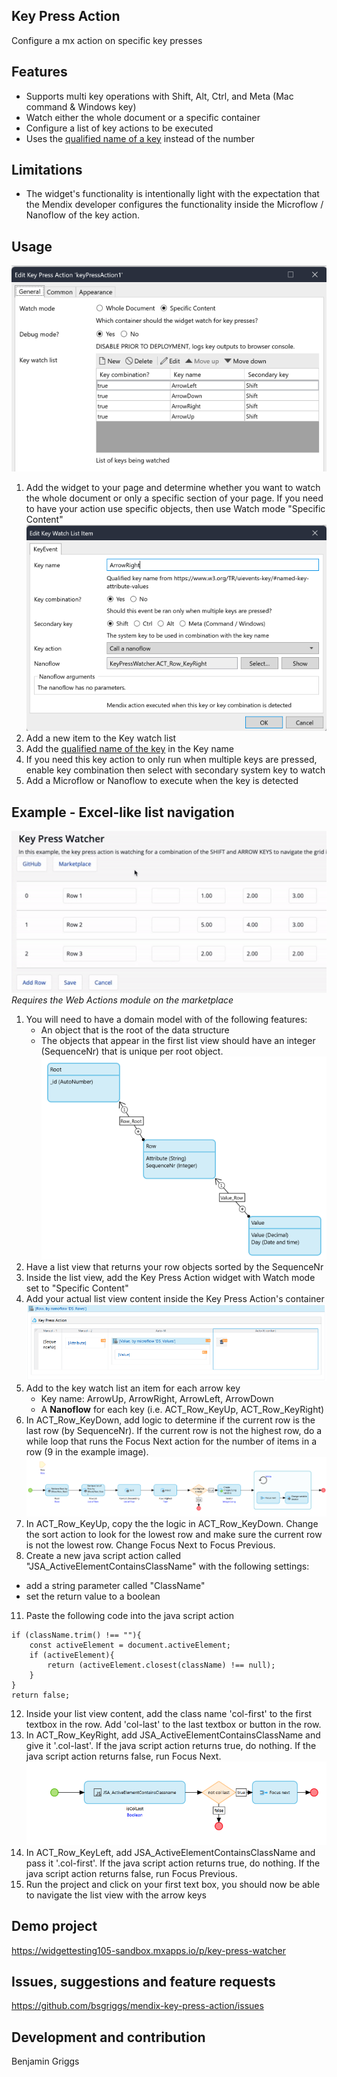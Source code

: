## Key Press Action
Configure a mx action on specific key presses

## Features
- Supports multi key operations with Shift, Alt, Ctrl, and Meta (Mac command & Windows key)
- Watch either the whole document or a specific container
- Configure a list of key actions to be executed
- Uses the [qualified name of a key](https://www.w3.org/TR/uievents-key/#named-key-attribute-values) instead of the number


## Limitations
- The widget's functionality is intentionally light with the expectation that the Mendix developer configures the functionality inside the Microflow / Nanoflow of the key action.

## Usage
![general](https://github.com/bsgriggs/mendix-key-press-action/blob/media/general.png)  
1. Add the widget to your page and determine whether you want to watch the whole document or only a specific section of your page. If you need to have your action use specific objects, then use Watch mode "Specific Content"
![keyEvent](https://github.com/bsgriggs/mendix-key-press-action/blob/media/keyEvent.png)  
3. Add a new item to the Key watch list
4. Add the [qualified name of the key](https://www.w3.org/TR/uievents-key/#named-key-attribute-values) in the Key name
5. If you need this key action to only run when multiple keys are pressed, enable key combination then select with secondary system key to watch
6. Add a Microflow or Nanoflow to execute when the key is detected

## Example - Excel-like list navigation
![demo](https://github.com/bsgriggs/mendix-key-press-action/blob/media/demo.gif)  
*Requires the Web Actions module on the marketplace*
1. You will need to have a domain model with of the following features:
   - An object that is the root of the data structure
   - The objects that appear in the first list view should have an integer (SequenceNr) that is unique per root object.  
![domain](https://github.com/bsgriggs/mendix-key-press-action/blob/media/domain.png)  
2. Have a list view that returns your row objects sorted by the SequenceNr
3. Inside the list view, add the Key Press Action widget with Watch mode set to "Specific Content"
4. Add your actual list view content inside the Key Press Action's container  
![pageStructure](https://github.com/bsgriggs/mendix-key-press-action/blob/media/pageStructure.png)  
6. Add to the key watch list an item for each arrow key
   - Key name: ArrowUp, ArrowRight, ArrowLeft, ArrowDown
   - A **Nanoflow** for each key (i.e. ACT_Row_KeyUp, ACT_Row_KeyRight) 
7. In ACT_Row_KeyDown, add logic to determine if the current row is the last row (by SequenceNr). If the current row is not the highest row, do a while loop that runs the Focus Next action for the number of items in a row (9 in the example image).  
![ACT_Row_KeyDown](https://github.com/bsgriggs/mendix-key-press-action/blob/media/ACT_Row_KeyDown.png) 
9. In ACT_Row_KeyUp, copy the the logic in ACT_Row_KeyDown. Change the sort action to look for the lowest row and make sure the current row is not the lowest row. Change Focus Next to Focus Previous.
10. Create a new java script action called "JSA_ActiveElementContainsClassName" with the following settings:
   - add a string parameter called "ClassName"
   - set the return value to a boolean
11. Paste the following code into the java script action
```
if (className.trim() !== ""){
	const activeElement = document.activeElement;
	if (activeElement){
		return (activeElement.closest(className) !== null);
	}
} 
return false;
```
12. Inside your list view content, add the class name 'col-first' to the first textbox in the row. Add 'col-last' to the last textbox or button in the row.
13. In ACT_Row_KeyRight, add JSA_ActiveElementContainsClassName and give it '.col-last'. If the java script action returns true, do nothing. If the java script action returns false, run Focus Next.
![ACT_Row_KeyRight](https://github.com/bsgriggs/mendix-key-press-action/blob/media/ACT_Row_KeyRight.png)  
14. In ACT_Row_KeyLeft, add JSA_ActiveElementContainsClassName and pass it '.col-first'. If the java script action returns true, do nothing. If the java script action returns false, run Focus Previous.
15. Run the project and click on your first text box, you should now be able to navigate the list view with the arrow keys

## Demo project

https://widgettesting105-sandbox.mxapps.io/p/key-press-watcher

## Issues, suggestions and feature requests

https://github.com/bsgriggs/mendix-key-press-action/issues

## Development and contribution

Benjamin Griggs
